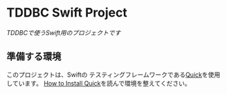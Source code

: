 # TDDBC Swift Project
_TDDBCで使うSwift用のプロジェクトです_

## 準備する環境
このプロジェクトは、Swiftの	テスティングフレームワークである[Quick](https://github.com/Quick/Quick)を使用しています。
[How to Install Quick](https://github.com/Quick/Quick#how-to-install-quick)を読んで環境を整えてください。

